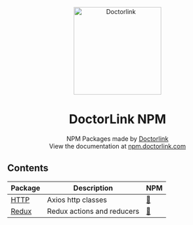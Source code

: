 <p align="center">
  <a href="https://www.doctorlink.com/" rel="noopener" target="_blank"><img width="200" src="assets/images/logo.png" alt="Doctorlink"></a></p>
</p>

<h1 align="center">DoctorLink NPM</h1>

<div align="center">
NPM Packages made by <a href="https://www.doctorlink.com/" rel="noopener" target="_blank">Doctorlink</a>
</div>

<div align="center">
View the documentation at <a href="https://npm.doctorlink.com" rel="noopener" target="_blank">npm.doctorlink.com</a>
</div>

## Contents

|Package                            |Description                        | NPM                                                                                                   |
|-----------------------------------|-----------------------------------|-------------------------------------------------------------------------------------------------------|
|[HTTP](packages/http)              |Axios http classes                 |<a href="https://www.npmjs.com/package/@doctorlink/http" rel="noopener" target="_blank">:link:</a>     |
|[Redux](packages/redux)            |Redux actions and reducers         |<a href="https://www.npmjs.com/package/@doctorlink/redux" rel="noopener" target="_blank">:link:</a>    |
